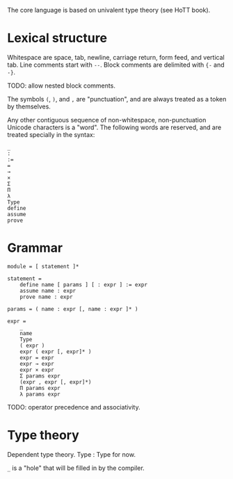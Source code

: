 The core language is based on univalent type theory (see HoTT book).

# Lexical structure

Whitespace are space, tab, newline, carriage return, form feed, and vertical
tab. Line comments start with `--`. Block comments are delimited with `{-` and
`-}`.

TODO: allow nested block comments.

The symbols `(`, `)`, and `,` are "punctuation", and are always treated as a
token by themselves.

Any other contiguous sequence of non-whitespace, non-punctuation Unicode
characters is a "word". The following words are reserved, and are treated
specially in the syntax:

```
_
:
:=
=
→
×
Σ
Π
λ
Type
define
assume
prove
```

# Grammar

```
module = [ statement ]*

statement =
    define name [ params ] [ : expr ] := expr
    assume name : expr
    prove name : expr

params = ( name : expr [, name : expr ]* )

expr =
    _
    name
    Type
    ( expr )
    expr ( expr [, expr]* )
    expr = expr
    expr → expr
    expr × expr
    Σ params expr
    (expr , expr [, expr]*)
    Π params expr
    λ params expr
```

TODO: operator precedence and associativity.

# Type theory

Dependent type theory. Type : Type for now.

`_` is a "hole" that will be filled in by the compiler.
